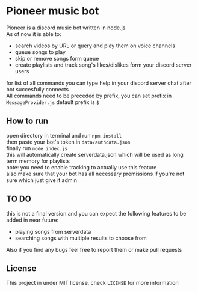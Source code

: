 # Pioneer music bot
Pioneer is a discord music bot written in node.js  
As of now it is able to:
+ search videos by URL or query and play them on voice channels
+ queue songs to play
+ skip or remove songs form queue
+ create playlists and track song's likes/dislikes form your discord server users

for list of all commands you can type help in your discord server chat after bot succesfully connects  
All commands need to be preceded by prefix, you can set prefix in `MessageProvider.js` default prefix is `$`

## How to run
open directory in terminal and run `npm install`  
then paste your bot's token in `data/authdata.json`  
finally run `node index.js`  
this will automatically create serverdata.json which will be used as long term memory for playlists  
note: you need to enable tracking to actually use this feature  
also make sure that your bot has all necessary premissions if you're not sure which just give it admin  

## TO DO
this is not a final version and you can expect the following features to be added in near future:
+ playing songs from serverdata
+ searching songs with multiple results to choose from

Also if you find any bugs feel free to report them or make pull requests

## License
This project in under MIT license, check `LICENSE` for more information

